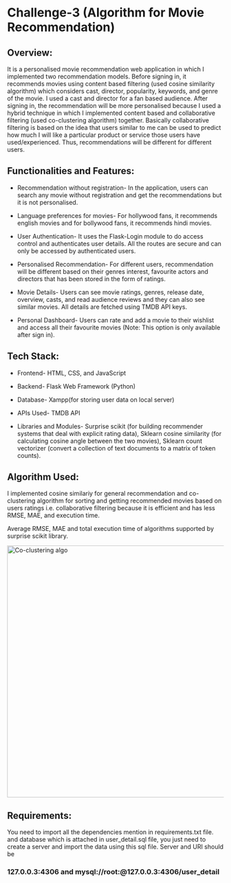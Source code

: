 # Challenge-3 (Algorithm for Movie Recommendation)

## Overview: 

It is a personalised movie recommendation web application in which I implemented two recommendation models. Before signing in, it recommends movies using content based filtering (used cosine similarity algorithm) which considers cast, director, popularity, keywords, and genre of the movie. I used a cast and director for a fan based audience. After signing in, the recommendation will be more personalised because I used a hybrid technique in which I implemented content based and collaborative filtering (used co-clustering algorithm) together. Basically collaborative filtering is based on the idea that users similar to me can be used to predict how much I will like a particular product or service those users have used/experienced. Thus, recommendations will be different for different users.

## Functionalities and Features:

 * Recommendation without registration- In the application, users can search any movie without registration and get the recommendations but it is not personalised.

* Language preferences for movies- For hollywood fans, it recommends english movies and for bollywood fans, it recommends hindi movies.

* User Authentication- It uses the Flask-Login module to do access control and  authenticates user details. All the routes are secure and can only be accessed by authenticated users.

* Personalised Recommendation- For different users, recommendation will be different based on their genres interest, favourite actors and directors that  has been stored in the form of ratings.

* Movie Details- Users can see movie ratings, genres, release date, overview, casts, and read audience reviews and they can also see similar movies. All details are fetched using TMDB API keys.

* Personal Dashboard- Users can rate and add a movie to their wishlist and access all their favourite movies (Note: This option is only available after sign in).

## Tech Stack:

* Frontend- HTML, CSS, and JavaScript

* Backend- Flask Web Framework (Python)

* Database- Xampp(for storing user data on local server)

* APIs Used- TMDB API

* Libraries and Modules- Surprise scikit (for building recommender systems that deal with explicit rating data), Sklearn cosine similarity (for calculating cosine angle between the two movies), Sklearn count vectorizer (convert a collection of text documents to a matrix of token counts). 

## Algorithm Used:

I implemented cosine similariy for general recommendation and co-clustering algorithm for sorting and getting recommended movies based on users ratings i.e. collaborative filtering because it is efficient and has less RMSE, MAE, and execution time.

Average RMSE, MAE and total execution time of algorithms supported by surprise scikit library.

<img width="586" alt="Co-clustering algo" src="https://user-images.githubusercontent.com/63293447/171032769-f97e4f83-30c2-4276-b0af-37cc3cbcf6e3.png">

## Requirements:

You need to import all the dependencies mention in requirements.txt file. and database which is attached in user_detail.sql file, you just need to create a server and import the data using this sql file.
Server and URI should be 

### 127.0.0.3:4306 and mysql://root:@127.0.0.3:4306/user_detail



